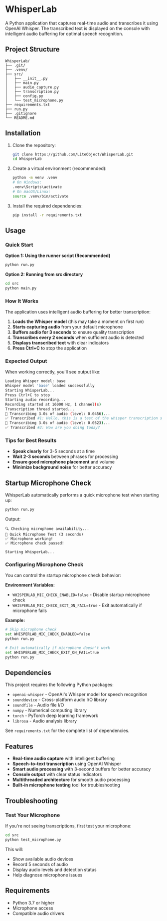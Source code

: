# WhisperLab

A Python application that captures real-time audio and transcribes it using OpenAI Whisper. The transcribed text is displayed on the console with intelligent audio buffering for optimal speech recognition.

## Project Structure

```
WhisperLab/
├── .git/
├── .venv/
├── src/
│   ├── __init__.py
│   ├── main.py
│   ├── audio_capture.py
│   ├── transcription.py
│   ├── config.py
│   └── test_microphone.py
├── requirements.txt
├── run.py
├── .gitignore
└── README.md
```

## Installation

1. Clone the repository:
   ```bash
   git clone https://github.com/LiteObject/WhisperLab.git
   cd WhisperLab
   ```

2. Create a virtual environment (recommended):
   ```bash
   python -m venv .venv
   # On Windows:
   .venv\Scripts\activate
   # On macOS/Linux:
   source .venv/bin/activate
   ```

3. Install the required dependencies:
   ```bash
   pip install -r requirements.txt
   ```

## Usage

### Quick Start

**Option 1: Using the runner script (Recommended)**
```bash
python run.py
```

**Option 2: Running from src directory**
```bash
cd src
python main.py
```

### How It Works

The application uses intelligent audio buffering for better transcription:

1. **Loads the Whisper model** (this may take a moment on first run)
2. **Starts capturing audio** from your default microphone
3. **Buffers audio for 3 seconds** to ensure quality transcription
4. **Transcribes every 2 seconds** when sufficient audio is detected
5. **Displays transcribed text** with clear indicators
6. **Press Ctrl+C** to stop the application

### Expected Output

When working correctly, you'll see output like:
```bash
Loading Whisper model: base
Whisper model 'base' loaded successfully
Starting WhisperLab...
Press Ctrl+C to stop
Starting audio recording...
Recording started at 16000 Hz, 1 channel(s)
Transcription thread started...
🎤 Transcribing 3.0s of audio (level: 0.0456)...
✅ Transcribed #1: Hello, this is a test of the whisper transcription system.
🎤 Transcribing 3.0s of audio (level: 0.0523)...
✅ Transcribed #2: How are you doing today?
```

### Tips for Best Results

- **Speak clearly** for 3-5 seconds at a time
- **Wait 2-3 seconds** between phrases for processing
- **Ensure good microphone placement** and volume
- **Minimize background noise** for better accuracy

## Startup Microphone Check

WhisperLab automatically performs a quick microphone test when starting up:

```bash
python run.py
```

Output:
```
🔍 Checking microphone availability...
🚀 Quick Microphone Test (3 seconds)
✅ Microphone working!
✅ Microphone check passed!

Starting WhisperLab...
```

### Configuring Microphone Check

You can control the startup microphone check behavior:

**Environment Variables:**
- `WHISPERLAB_MIC_CHECK_ENABLED=false` - Disable startup microphone check
- `WHISPERLAB_MIC_CHECK_EXIT_ON_FAIL=true` - Exit automatically if microphone fails

**Example:**
```bash
# Skip microphone check
set WHISPERLAB_MIC_CHECK_ENABLED=false
python run.py

# Exit automatically if microphone doesn't work
set WHISPERLAB_MIC_CHECK_EXIT_ON_FAIL=true
python run.py
```

## Dependencies

This project requires the following Python packages:
- `openai-whisper` - OpenAI's Whisper model for speech recognition
- `sounddevice` - Cross-platform audio I/O library
- `soundfile` - Audio file I/O
- `numpy` - Numerical computing library
- `torch` - PyTorch deep learning framework
- `librosa` - Audio analysis library

See `requirements.txt` for the complete list of dependencies.

## Features

- **Real-time audio capture** with intelligent buffering
- **Speech-to-text transcription** using OpenAI Whisper
- **Smart audio processing** with 3-second buffers for better accuracy
- **Console output** with clear status indicators
- **Multithreaded architecture** for smooth audio processing
- **Built-in microphone testing** tool for troubleshooting

## Troubleshooting

### Test Your Microphone
If you're not seeing transcriptions, first test your microphone:
```bash
cd src
python test_microphone.py
```

This will:
- Show available audio devices
- Record 5 seconds of audio
- Display audio levels and detection status
- Help diagnose microphone issues

## Requirements

- Python 3.7 or higher
- Microphone access
- Compatible audio drivers
